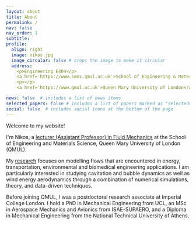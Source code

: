 ```yaml
---
layout: about
title: About
permalink: /
nav: false
nav_order: 1
subtitle: 
profile:
  align: right
  image: nikos.jpg
  image_circular: false # crops the image to make it circular
  address: 
    <p>Engineering E404</p>
    <a href='https://www.sems.qmul.ac.uk'>School of Engineering & Materials Science</a>
    <p></p>
    <a href='https://www.qmul.ac.uk'>Queen Mary University of London</a>

news: false  # includes a list of news items
selected_papers: false # includes a list of papers marked as "selected={true}"
social: false  # includes social icons at the bottom of the page
---
```


Welcome to my website!

I'm Nikos, a [lecturer (Assistant Professor) in Fluid Mechanics](https://www.sems.qmul.ac.uk/staff/n.bempedelis) at the School of Engineering and Materials Science, Queen Mary University of London (QMUL). 

My [research](/research) focuses on modelling flows that are encountered in energy, transportation, environmental and biomedical engineering applications. I am particularly interested in studying cavitation and bubble dynamics as well as wind energy aerodynamics through a combination of numerical simulations, theory, and data-driven techniques.

Before joining QMUL, I was a postdoctoral research associate at Imperial College London. I hold a PhD in Mechanical Engineering from UCL, an MSc in Aerospace Mechanics and Avionics from ISAE-SUPAERO, and a Diploma in Mechanical Engineering from the National Technical University of Athens.

